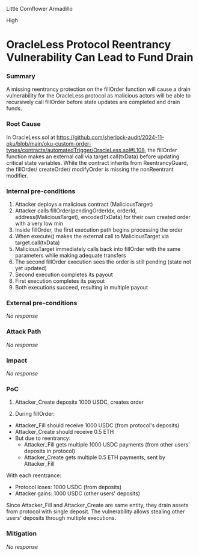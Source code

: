 Little Cornflower Armadillo

High

# OracleLess Protocol Reentrancy Vulnerability Can Lead to Fund Drain

### Summary

A missing reentrancy protection on the fillOrder function will cause a drain vulnerability for the OracleLess protocol as malicious actors will be able to recursively call fillOrder before state updates are completed and drain funds.

### Root Cause

In OracleLess.sol at https://github.com/sherlock-audit/2024-11-oku/blob/main/oku-custom-order-types/contracts/automatedTrigger/OracleLess.sol#L108, the fillOrder function makes an external call via target.call(txData) before updating critical state variables. While the contract inherits from ReentrancyGuard, the fillOrder/ createOrder/ modifyOrder is missing the nonReentrant modifier.

### Internal pre-conditions

1. Attacker deploys a malicious contract (MaliciousTarget)
2. Attacker calls fillOrder(pendingOrderIdx, orderId, address(MaliciousTarget), encodedTxData) for their own created order with a very low min
3. Inside fillOrder, the first execution path begins processing the order
4. When execute() makes the external call to MaliciousTarget via target.call(txData)
5. MaliciousTarget immediately calls back into fillOrder with the same parameters while making adequate transfers
6. The second fillOrder execution sees the order is still pending (state not yet updated)
7. Second execution completes its payout
8. First execution completes its payout
9. Both executions succeed, resulting in multiple payout

### External pre-conditions

_No response_

### Attack Path

_No response_

### Impact

_No response_

### PoC


1. Attacker_Create deposits 1000 USDC, creates order

2. During fillOrder:
- Attacker_Fill should receive 1000 USDC (from protocol's deposits)
- Attacker_Create should receive 0.5 ETH
- But due to reentrancy:
  - Attacker_Fill gets multiple 1000 USDC payments (from other users' deposits in protocol)
  - Attacker_Create gets multiple 0.5 ETH payments, sent by Attacker_Fill

With each reentrance:
- Protocol loses: 1000 USDC (from deposits)
- Attacker gains: 1000 USDC (other users' deposits)

Since Attacker_Fill and Attacker_Create are same entity, they drain assets from protocol with single deposit. The vulnerability allows stealing other users' deposits through multiple executions.

### Mitigation

_No response_